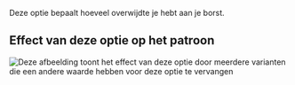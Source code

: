 Deze optie bepaalt hoeveel overwijdte je hebt aan je borst.

## Effect van deze optie op het patroon

![Deze afbeelding toont het effect van deze optie door meerdere varianten die een andere waarde hebben voor deze optie te vervangen](breanna_chestease_sample.svg "Effect van deze optie op het patroon")
